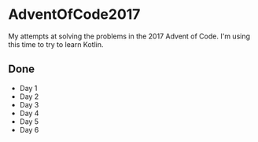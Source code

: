 # AdventOfCode2017

My attempts at solving the problems in the 2017 Advent of Code. I'm using this time to try to learn Kotlin.

## Done
* Day 1
* Day 2
* Day 3
* Day 4
* Day 5
* Day 6

